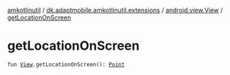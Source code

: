 [amkotlinutil](../../index.md) / [dk.adaptmobile.amkotlinutil.extensions](../index.md) / [android.view.View](index.md) / [getLocationOnScreen](get-location-on-screen.md)

# getLocationOnScreen

`fun `[`View`](https://developer.android.com/reference/android/view/View.html)`.getLocationOnScreen(): `[`Point`](https://developer.android.com/reference/android/graphics/Point.html)